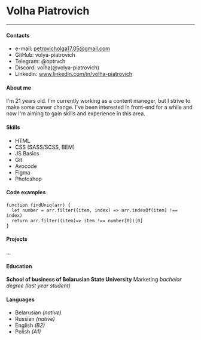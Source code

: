 # Volha Piatrovich

---

#### Contacts

- e-mail: petrovicholga17.05@gmail.com
- GitHub: volya-piatrovich
- Telegram: @optrvch
- Discord: volha(@volya-piatrovich)
- Linkedin: www.linkedin.com/in/volha-piatrovich

#### About me

I'm 21 years old. I'm currently working as a content maneger, but I strive to make some career change. I've been interested in front-end for a while and now I'm aiming to gain skills and experience in this area. 

#### Skills

- HTML
- CSS (SASS/SCSS, BEM)
- JS Basics
- Git
- Avocode
- Figma
- Photoshop

#### Code examples

```
function findUniq(arr) {
  let number = arr.filter((item, index) => arr.indexOf(item) !== index)
  return arr.filter((item)=> item !== number[0])[0]
}
```
#### Projects

...

#### Education

**School of business of Belarusian State University**
Marketing
_bachelor degree (last year student)_

#### Languages

- Belarusian _(native)_
- Russian _(native)_
- English _(B2)_
- Polish _(A1)_